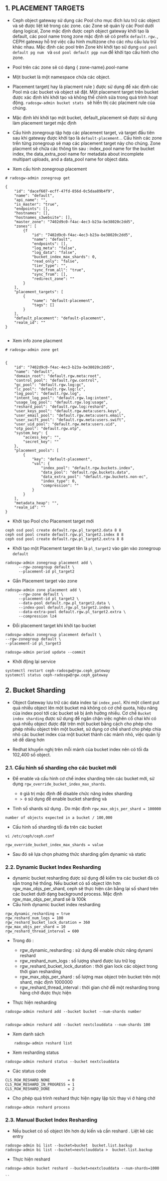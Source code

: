 


## 1. PLACEMENT TARGETS

- Ceph object gateway sử dụng các Pool  cho mục đích lưu trữ các object và sẽ được liệt kê trong các zone. các Zone sẽ quản lý các Pool dưới dạng logical, Zone mặc định được ceph object gateway khởi tạo là default, các pool name trong zone mặc định sẽ có prefix `default.rgw.`, CEPH gateway hỗ trợ việc cấu hình multizone cho các nhu cầu lưu trữ khác nhau. Mặc định các pool trên Zone khi khởi tạo sử dụng `osd pool default pg num ` và `osd pool default pgp num` để khởi tạo cấu hình cho zone.

- Pool trên các zone sẽ có dạng { zone-name}.pool-name
- Một bucket là một namespace chứa các object. 
- Placement target( hay là placment rule ) được sử dụng để xác định các Pool mà các bucket và object sẽ đặt.  Một placement target trên bucket được xác định khi khởi tạo và không thể chỉnh sửa trong quá trình hoạt động. `radosgw-admin bucket stats ` sẽ hiển thị các placment rule của chúng.

- Mặc định khi khởi tạo một bucket, default_placement sẽ được sử dụng làm placement target mặc định 

- Cấu hình zonegroup tập hợp các placement target, và target đầu tiên sau khi gateway được khởi tạo là  `default-placement.`. Cấu hình các zone trền từng zonegroup sẽ map các placement target này cho chúng.  Zone placment sẽ chứa các thông tin sau   :  index_pool name for the bucket index, the data_extra_pool name for metadata about incomplete multipart uploads, and a data_pool name for object data.

- Xem cấu hình zonegroup placement
```
# radosgw-admin zonegroup get

{
    "id": "dacef607-ecff-47fd-856d-0c5daa89b4f9",
    "name": "default",
    "api_name": "",
    "is_master": "true",
    "endpoints": [],
    "hostnames": [],
    "hostnames_s3website": [],
    "master_zone": "7402d9c0-f4ac-4ec3-b23a-be38020c2dd5",
    "zones": [
        {f
            "id": "7402d9c0-f4ac-4ec3-b23a-be38020c2dd5",
            "name": "default",
            "endpoints": [],
            "log_meta": "false",
            "log_data": "false",
            "bucket_index_max_shards": 0,
            "read_only": "false",
            "tier_type": "",
            "sync_from_all": "true",
            "sync_from": [],
            "redirect_zone": ""
        }
    ],
    "placement_targets": [
        {
            "name": "default-placement",
            "tags": []
        }
    ],
    "default_placement": "default-placement",
    "realm_id": ""
}


```


- Xem info zone placment
```
# radosgw-admin zone get


{
    "id": "7402d9c0-f4ac-4ec3-b23a-be38020c2dd5",
    "name": "default",
    "domain_root": "default.rgw.meta:root",
    "control_pool": "default.rgw.control",
    "gc_pool": "default.rgw.log:gc",
    "lc_pool": "default.rgw.log:lc",
    "log_pool": "default.rgw.log",
    "intent_log_pool": "default.rgw.log:intent",
    "usage_log_pool": "default.rgw.log:usage",
    "reshard_pool": "default.rgw.log:reshard",
    "user_keys_pool": "default.rgw.meta:users.keys",
    "user_email_pool": "default.rgw.meta:users.email",
    "user_swift_pool": "default.rgw.meta:users.swift",
    "user_uid_pool": "default.rgw.meta:users.uid",
    "otp_pool": "default.rgw.otp",
    "system_key": {
        "access_key": "",
        "secret_key": ""
    },
    "placement_pools": [
        {
            "key": "default-placement",
            "val": {
                "index_pool": "default.rgw.buckets.index",
                "data_pool": "default.rgw.buckets.data",
                "data_extra_pool": "default.rgw.buckets.non-ec",
                "index_type": 0,
                "compression": ""
            }
        }
    ],
    "metadata_heap": "",
    "realm_id": ""
}

```


- Khởi tạo Pool cho Placement target mới 

```
ceph osd pool create default.rgw.pl_target2.data 8 8
ceph osd pool create default.rgw.pl_target2.index 8 8
ceph osd pool create default.rgw.pl_target2.extra 8 8
```

- Khởi tạo một Placement target tên là `pl_target2` vào gán vào zonegroup `default`
```
radosgw-admin zonegroup placement add \
      --rgw-zonegroup default \
      --placement-id pl_target2
```


- Gắn Placement target vào zone 
```
radosgw-admin zone placement add \
      --rgw-zone default \
      --placement-id pl_target2 \
      --data-pool default.rgw.pl_target2.data \
      --index-pool default.rgw.pl_target2.index \
      --data-extra-pool default.rgw.pl_target2.extra \
      --compression lz4
```


- Đổi placement target khi khởi tạo bucket 
```
radosgw-admin zonegroup placement default \
--rgw-zonegroup default \
--placement-id pl_target3
```

```
radosgw-admin period update --commit
```

- Khởi động lại service 
```
systemctl restart ceph-radosgw@rgw.ceph_gateway
systemctl status ceph-radosgw@rgw.ceph_gateway

```


## 2.  Bucket Sharding

- Object Gateway lưu trữ các data index tại `index_pool`. Khi một client put quá nhiều object lên một bucket mà không có cơ chế quota, hiệu năng của index pool tới các bucket sẽ bị ảnh hưởng nhiều. Cơ chế `Bucket index sharding` được sử dụng để ngăn chặn việc nghẽn cổ chai khi có quá nhiều object được đặt trên một bucket bằng cách cho phép cho phép nhiều object trên một bucket, sử dụng cơ chế shard cho phép chia nhỏ các bucket index của một bucket thành các mảnh nhỏ, việc quản lý sẽ dề dàng hơn 

- Redhat khuyến nghị trên mỗi mảnh của bucket index nên có tối đa  102,400  số object.


### 2.1. Cấu hình số sharding cho các bucket mới 


- Để enable và cấu hình cơ chế index sharding trên các bucket mới, sử dụng `rgw_override_bucket_index_max_shards`.
    - `0` giá trị mặc định để disable chức năng index sharding
    - `> 0` sử dụng để enable  bucket sharding và 

- Tinh số shards sử dụng . Do mặc định `rgw_max_objs_per_shard = 100000`
```
number of objects expected in a bucket / 100,000

```

- Cấu hình số sharding tối đa trên các bucket 
```
vi /etc/ceph/ceph.conf

rgw_override_bucket_index_max_shards = value

```

- Sau đó sẽ lựa chọn phương thức sharding gồm dynamic và static 

### 2.2. Dynamic Bucket Index Resharding

- dynamic bucket resharding được sử dụng để kiểm tra các bucket đã có sẵn trong hệ thống. Nếu bucket có số object lớn hơn rgw_max_objs_per_shard, ceph sẽ thực hiện cân bằng lại số shard trên các bucket dưới dạng background process.  Mặc định rgw_max_objs_per_shard  sẽ là 100k
- Cấu hình   dynamic bucket index resharding
```
rgw_dynamic_resharding = true
rgw_reshard_num_logs = 100
rgw_reshard_bucket_lock_duration = 360
rgw_max_objs_per_shard = 10 
rgw_reshard_thread_interval = 600
```

- Trong đó : 
    - rgw_dynamic_resharding : sử dụng để enable chức năng dynami reshard  
    - rgw_reshard_num_logs : số lượng shard được lưu trữ log
    - rgw_reshard_bucket_lock_duration : thời gian lock các object trong thời gian  resharding
    - rgw_max_objs_per_shard : số lượng max object trên bucket trên một shard, mặc định 1000000
    - rgw_reshard_thread_interval : thời gian chờ đễ một resharding  trong hàng chờ được thực hiện 

- Thực hiện resharding

```
radosgw-admin reshard add --bucket bucket --num-shards number


radosgw-admin reshard add --bucket nextclouddata --num-shards 100

```

- Xem danh sách 
```
    radosgw-admin reshard list
```

- Xem resharding status
```
radosgw-admin reshard status --bucket nextclouddata

```

- Các status code 
```
CLS_RGW_RESHARD_NONE        = 0
CLS_RGW_RESHARD_IN_PROGRESS = 1
CLS_RGW_RESHARD_DONE        = 2

```

- Cho phép quá trình reshard thực hiện ngay lập tức thay vì ở hàng chờ 
```
radosgw-admin reshard process
```


### 2.3.  Manual Bucket Index Resharding

- Nếu bucket có số object lớn hơn dự kiến và cần reshard . Liệt kê các entry 
```
radosgw-admin bi list --bucket=bucket  bucket.list.backup
radosgw-admin bi list --bucket=nextclouddata >  bucket.list.backup

```

- Thực hiện reshard 
```
radosgw-admin bucket reshard --bucket=nextclouddata --num-shards=1000

``